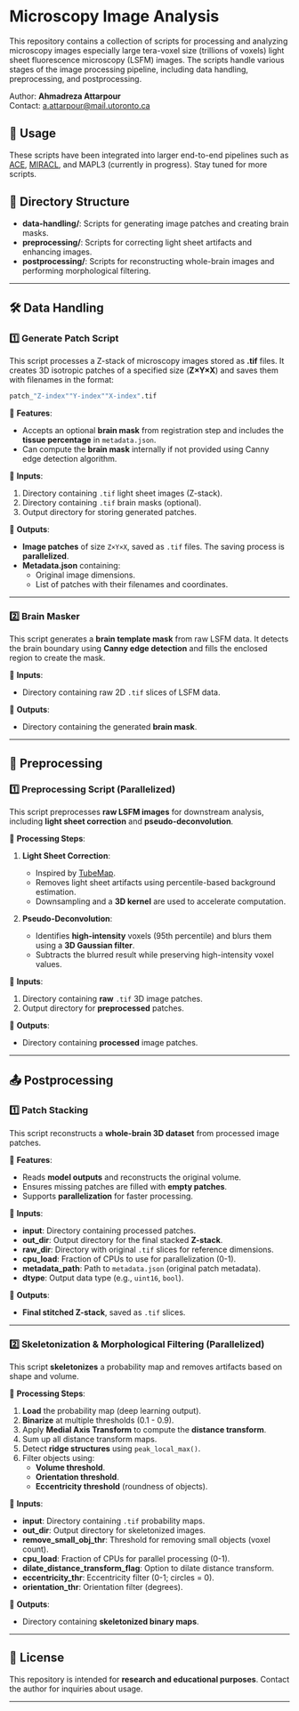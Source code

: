 # Microscopy Image Analysis

This repository contains a collection of scripts for processing and analyzing microscopy images especially large tera-voxel size (trillions of voxels) light sheet fluorescence microscopy (LSFM) images. The scripts handle various stages of the image processing pipeline, including data handling, preprocessing, and postprocessing.  

Author: **Ahmadreza Attarpour**  
Contact: [a.attarpour@mail.utoronto.ca](mailto:a.attarpour@mail.utoronto.ca)  

## 🚀 Usage
These scripts have been integrated into larger end-to-end pipelines such as [ACE](https://www.nature.com/articles/s41592-024-02583-1), [MIRACL](https://miracl.readthedocs.io/en/latest/index.html), and MAPL3 (currently in progress). Stay tuned for more scripts.

## 📁 Directory Structure

- **data-handling/**: Scripts for generating image patches and creating brain masks.
- **preprocessing/**: Scripts for correcting light sheet artifacts and enhancing images.
- **postprocessing/**: Scripts for reconstructing whole-brain images and performing morphological filtering.

---

## 🛠 Data Handling

### **1️⃣ Generate Patch Script**
This script processes a Z-stack of microscopy images stored as **.tif** files. It creates 3D isotropic patches of a specified size (**Z×Y×X**) and saves them with filenames in the format:

```python
patch_"Z-index""Y-index""X-index".tif
```
📌 **Features**:
- Accepts an optional **brain mask** from registration step and includes the **tissue percentage** in `metadata.json`.
- Can compute the **brain mask** internally if not provided using Canny edge detection algorithm.

🔹 **Inputs**:
1. Directory containing `.tif` light sheet images (Z-stack).  
2. Directory containing `.tif` brain masks (optional).  
3. Output directory for storing generated patches.  

🔹 **Outputs**:
- **Image patches** of size `Z×Y×X`, saved as `.tif` files. The saving process is **parallelized**. 
- **Metadata.json** containing:
  - Original image dimensions.
  - List of patches with their filenames and coordinates.

---

### **2️⃣ Brain Masker**
This script generates a **brain template mask** from raw LSFM data. It detects the brain boundary using **Canny edge detection** and fills the enclosed region to create the mask.

🔹 **Inputs**:
- Directory containing raw 2D `.tif` slices of LSFM data.  

🔹 **Outputs**:
- Directory containing the generated **brain mask**.

---

## 🔧 Preprocessing

### **1️⃣ Preprocessing Script (Parallelized)**
This script preprocesses **raw LSFM images** for downstream analysis, including **light sheet correction** and **pseudo-deconvolution**.

📌 **Processing Steps**:
1. **Light Sheet Correction**:
   - Inspired by [TubeMap](https://christophkirst.github.io/ClearMap2Documentation/html/tubemap.html).
   - Removes light sheet artifacts using percentile-based background estimation.
   - Downsampling and a **3D kernel** are used to accelerate computation.

2. **Pseudo-Deconvolution**:
   - Identifies **high-intensity** voxels (95th percentile) and blurs them using a **3D Gaussian filter**.
   - Subtracts the blurred result while preserving high-intensity voxel values.

🔹 **Inputs**:
1. Directory containing **raw** `.tif` 3D image patches.  
2. Output directory for **preprocessed** patches.  

🔹 **Outputs**:
- Directory containing **processed** image patches.

---

## 📤 Postprocessing

### **1️⃣ Patch Stacking**
This script reconstructs a **whole-brain 3D dataset** from processed image patches.

📌 **Features**:
- Reads **model outputs** and reconstructs the original volume.
- Ensures missing patches are filled with **empty patches**.
- Supports **parallelization** for faster processing.

🔹 **Inputs**:
- **input**: Directory containing processed patches.  
- **out_dir**: Output directory for the final stacked **Z-stack**.  
- **raw_dir**: Directory with original `.tif` slices for reference dimensions.  
- **cpu_load**: Fraction of CPUs to use for parallelization (0-1).  
- **metadata_path**: Path to `metadata.json` (original patch metadata).  
- **dtype**: Output data type (e.g., `uint16`, `bool`).  

🔹 **Outputs**:
- **Final stitched Z-stack**, saved as `.tif` slices.

---

### **2️⃣ Skeletonization & Morphological Filtering (Parallelized)**
This script **skeletonizes** a probability map and removes artifacts based on shape and volume.

📌 **Processing Steps**:
1. **Load** the probability map (deep learning output).
2. **Binarize** at multiple thresholds (0.1 - 0.9).
3. Apply **Medial Axis Transform** to compute the **distance transform**.
4. Sum up all distance transform maps.
5. Detect **ridge structures** using `peak_local_max()`.
6. Filter objects using:
   - **Volume threshold**.
   - **Orientation threshold**.
   - **Eccentricity threshold** (roundness of objects).

🔹 **Inputs**:
- **input**: Directory containing `.tif` probability maps.  
- **out_dir**: Output directory for skeletonized images.  
- **remove_small_obj_thr**: Threshold for removing small objects (voxel count).  
- **cpu_load**: Fraction of CPUs for parallel processing (0-1).  
- **dilate_distance_transform_flag**: Option to dilate distance transform.  
- **eccentricity_thr**: Eccentricity filter (0-1; circles = 0).  
- **orientation_thr**: Orientation filter (degrees).  

🔹 **Outputs**:
- Directory containing **skeletonized binary maps**.

---



## 📜 License
This repository is intended for **research and educational purposes**. Contact the author for inquiries about usage.

---









